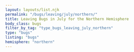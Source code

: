 ```yaml
---
layout: layouts/list.njk
permalink: "/bugs/leaving/july/northern/"
title: Leaving Bugs in July for the Northern Hemisphere
body_class: bugs
filter_by_tag: "type_bugs_leaving_july_northern"
type: "bugs"
listing: "bugs"
hemisphere: "northern"
---
```

